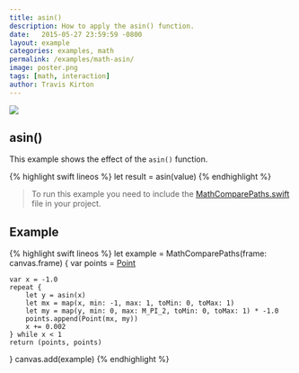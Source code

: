 ```yaml
---
title: asin()
description: How to apply the asin() function.
date:   2015-05-27 23:59:59 -0800
layout: example
categories: examples, math
permalink: /examples/math-asin/
image: poster.png
tags: [math, interaction]
author: Travis Kirton
---
```

![](asin.png)

## asin()
This example shows the effect of the `asin()` function.

{% highlight swift lineos %}
let result = asin(value)
{% endhighlight %}

> To run this example you need to include the [MathComparePaths.swift](https://gist.github.com/C4Framework/0705e9ad451fa2b655075ad72432ca46) file in your project.

## Example
{% highlight swift lineos %}
let example = MathComparePaths(frame: canvas.frame) {
    var points = [Point]()

    var x = -1.0
    repeat {
        let y = asin(x)
        let mx = map(x, min: -1, max: 1, toMin: 0, toMax: 1)
        let my = map(y, min: 0, max: M_PI_2, toMin: 0, toMax: 1) * -1.0
        points.append(Point(mx, my))
        x += 0.002
    } while x < 1
    return (points, points)
}
canvas.add(example)
{% endhighlight %}
